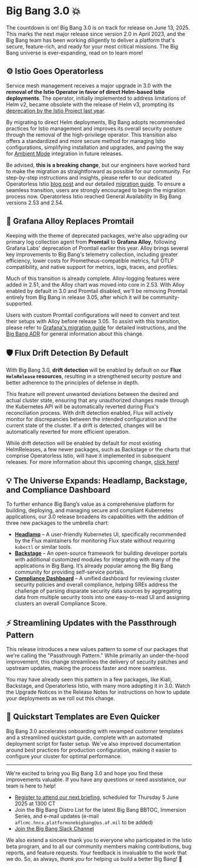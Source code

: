 # Big Bang 3.0 💥

The countdown is on! Big Bang 3.0 is on track for release on June 13, 2025. This marks the next major release since version 2.0 in April 2023, and the Big Bang team has been working diligently to deliver a platform that's secure, feature-rich, and ready for your most critical missions. The Big Bang universe is ever-expanding, read on to learn more!

## ⚙️ Istio Goes Operatorless

Service mesh management receives a major upgrade in 3.0 with the **removal of the Istio Operator in favor of direct Helm-based Istio deployments**. The operator, initially implemented to address limitations of Helm v2, became obsolete with the release of Helm v3, prompting its [deprecation by the Istio Project last year](https://istio.io/latest/blog/2024/in-cluster-operator-deprecation-announcement/).

By migrating to direct Helm deployments, Big Bang adopts recommended practices for Istio management and improves its overall security posture through the removal of the high-privilege operator. This transition also offers a standardized and more secure method for managing Istio configurations, simplifying installation and upgrades, and paving the way for [Ambient Mode](https://istio.io/latest/docs/ambient/overview/) integration in future releases.

Be advised, **this is a breaking change**, but our engineers have worked hard to make the migration as straightforward as possible for our community. For step-by-step instructions and insights, please refer to our dedicated Operatorless Istio [blog post](https://docs-bigbang.dso.mil/latest/blog/bb-3-0-operatorless-istio-migration/) and our detailed [migration guide](https://repo1.dso.mil/big-bang/bigbang/-/blob/master/docs/guides/using-bigbang/migrating-istio-for-bb3.0.md). To ensure a seamless transition, users are strongly encouraged to begin the migration process now. Operatorless Istio reached General Availability in Big Bang versions 2.53 and 2.54.

## 🧰 Grafana Alloy Replaces Promtail

Keeping with the theme of deprecated packages, we’re also upgrading our primary log collection agent from **Promtail** to **Grafana Alloy**, following Grafana Labs' deprecation of Promtail earlier this year. Alloy brings several key improvements to Big Bang's telemetry collection, including greater efficiency, lower costs for Prometheus-compatible metrics, full OTLP compatibility, and native support for metrics, logs, traces, and profiles.

Much of this transition is already complete. Alloy-logging features were added in 2.51, and the Alloy chart was moved into core in 2.53. With Alloy enabled by default in 3.0 and Promtail disabled, we'll be removing Promtail entirely from Big Bang in release 3.05, after which it will be community-supported.

Users with custom Promtail configurations will need to convert and test their setups with Alloy before release 3.05. To assist with this transition, please refer to [Grafana's migration guide](https://grafana.com/docs/alloy/latest/set-up/migrate/from-promtail/) for detailed instructions, and the [Big Bang ADR](https://repo1.dso.mil/big-bang/bigbang/-/blob/7fa70f7b4cc4ca66c20ac28b74f19c265eaa798a/docs/adrs/0004-alloy-replacing-promtail.md) for general information about this change.  

## 🛡️ Flux Drift Detection By Default

With Big Bang 3.0, **drift detection** will be enabled by default on our **Flux `HelmRelease` resources**, resulting in a strengthened security posture and better adherence to the principles of defense in depth.

This feature will prevent unwanted deviations between the desired and actual cluster state, ensuring that any unauthorized changes made through the Kubernetes API will be automatically reverted during Flux's reconciliation process. With drift detection enabled, Flux will actively monitor for discrepancies between the intended configuration and the current state of the cluster. If a drift is detected, changes will be automatically reverted for more efficient operation.

While drift detection will be enabled by default for most existing HelmReleases, a few newer packages, such as Backstage or the charts that comprise Operatorless Istio, will have it implemented in subsequent releases. For more information about this upcoming change, [click here](https://repo1.dso.mil/big-bang/bigbang/-/blob/7fa70f7b4cc4ca66c20ac28b74f19c265eaa798a/docs/adrs/0005-drift-detection.md)!

## 💡 The Universe Expands: Headlamp, Backstage, and Compliance Dashboard

To further enhance Big Bang’s value as a comprehensive platform for building, deploying, and managing secure and compliant Kubernetes applications, our 3.0 release broadens its capabilities with the addition of three new packages to the umbrella chart:  

- **[Headlamp](https://headlamp.dev/)** – A user-friendly Kubernetes UI, specifically recommended by the Flux maintainers for monitoring Flux state without requiring `kubectl` or similar tools.
- **[Backstage](https://backstage.io/)** – An open-source framework for building developer portals with additional customized modules for integrating with many of the applications in Big Bang. It’s already popular among the Big Bang community for providing self-service portals.
- **[Compliance Dashboard](https://repo1.dso.mil/big-bang/apps/sandbox/compliance-dashboard)** – A unified dashboard for reviewing cluster security policies and overall compliance, helping SREs address the challenge of parsing disparate security data sources by aggregating data from multiple security tools into one easy-to-read UI and assigning clusters an overall Compliance Score.

## ⚡️ Streamlining Updates with the Passthrough Pattern

This release introduces a new values pattern to some of our packages that we're calling the "Passthrough Pattern." While primarily an under-the-hood improvement, this change streamlines the delivery of security patches and upstream updates, making the process faster and more seamless.

You may have already seen this pattern in a few packages, like Kiali, Backstage, and Operatorless Istio, with many more adopting it in 3.0. Watch the Upgrade Notices in the Release Notes for instructions on how to update your deployments as we roll out this change.

## 💨 Quickstart Templates are Even Quicker

Big Bang 3.0 accelerates onboarding with revamped customer templates and a streamlined quickstart guide, complete with an automated deployment script for faster setup. We've also improved documentation around best practices for production configuration, making it easier to configure your cluster for optimal performance.

---

We're excited to bring you Big Bang 3.0 and hope you find these improvements valuable. If you have any questions or need assistance, our team is here to help!

- [Register to attend our next briefing](https://www.zoomgov.com/meeting/register/Q-2KHrmZStaCSsdafKsr2w#/registration), scheduled for Thursday 5 June 2025 at 1300 CT
- Join the Big Bang Distro List for the latest Big Bang BBTOC, Immersion Series, and e-mail updates (e-mail `aflcmc.hncx.platformonebigbang@us.af.mil` to be added)
- [Join the Big Bang Slack Channel](https://join.slack.com/t/bigbanguniver-ft39451/shared_invite/zt-36e17n71f-w1hALTP5OH6wkkX7Eo2G~Q)

We also extend a sincere thank you to everyone who participated in the Istio beta program, and to all our community members making contributions, bug reports, and feature requests. Your feedback is invaluable to the work that we do. So, as always, *thank you* for helping us build a better Big Bang! 🚀
